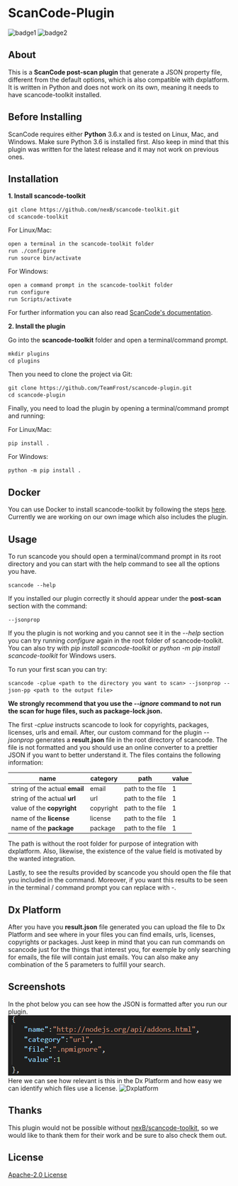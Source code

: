 # ScanCode-Plugin

![badge1](https://img.shields.io/github/license/TeamFrost/scancode-plugin)
![badge2](https://img.shields.io/github/repo-size/TeamFrost/scancode-plugin)

## About

This is a **ScanCode post-scan plugin** that generate a JSON property file, different from the default options, which is also compatible with dxplatform. \
It is written in Python and does not work on its own, meaning it needs to have scancode-toolkit installed.

## Before Installing

ScanCode requires either **Python** 3.6.x and is tested on Linux, Mac, and Windows.
Make sure Python 3.6 is installed first. Also keep in mind that this plugin was written for the latest release and it may not work on previous ones.

## Installation

**1. Install scancode-toolkit**

```
git clone https://github.com/nexB/scancode-toolkit.git
cd scancode-toolkit
```

For Linux/Mac:

```
open a terminal in the scancode-toolkit folder
run ./configure
run source bin/activate
```

For Windows:

```
open a command prompt in the scancode-toolkit folder
run configure
run Scripts/activate
```

For further information you can also read [ScanCode's documentation](https://scancode-toolkit.readthedocs.io/).

**2. Install the plugin**

Go into the **scancode-toolkit** folder and open a terminal/command prompt.

```
mkdir plugins
cd plugins
```

Then you need to clone the project via Git:

```
git clone https://github.com/TeamFrost/scancode-plugin.git
cd scancode-plugin
```

Finally, you need to load the plugin by opening a terminal/command prompt and running:

For Linux/Mac:

```
pip install .
```

For Windows:

```
python -m pip install .
```

## Docker

You can use Docker to install scancode-toolkit by following the steps [here](https://scancode-toolkit.readthedocs.io/en/latest/getting-started/install.html#docker-install). Currently we are working on our own image which also includes the plugin.

## Usage

To run scancode you should open a terminal/command prompt in its root directory and you can start with the help command to see all the options you have.

```
scancode --help
```

If you installed our plugin correctly it should appear under the **post-scan** section with the command:

```
--jsonprop
```

If you the plugin is not working and you cannot see it in the _--help_ section you can try running _configure_ again in the root folder of scancode-toolkit. You can also try with _pip install scancode-toolkit_ or _python -m pip install scancode-toolkit_ for Windows users.

To run your first scan you can try:

```
scancode -cplue <path to the directory you want to scan> --jsonprop --json-pp <path to the output file>
```

**We strongly recommend that you use the _--ignore_ command to not run the scan for huge files, such as package-lock.json.**

The first _-cplue_ instructs scancode to look for copyrights, packages, licenses, urls and email. After, our custom command for the plugin _--jsonprop_ generates a **result.json** file in the root directory of scancode. The file is not formatted and you should use an online converter to a prettier JSON if you want to better understand it. The files contains the following information:

| name                           | category  | path             | value |
| ------------------------------ | --------- | ---------------- | ----- |
| string of the actual **email** | email     | path to the file | 1     |
| string of the actual **url**   | url       | path to the file | 1     |
| value of the **copyright**     | copyright | path to the file | 1     |
| name of the **license**        | license   | path to the file | 1     |
| name of the **package**        | package   | path to the file | 1     |

The path is without the root folder for purpose of integration with dxplatform. Also, likewise, the existence of the value field is motivated by the wanted integration.

Lastly, to see the results provided by scancode you should open the file that you included in the command. Moreover, if you want this results to be seen in the terminal / command prompt you can replace _<path to the output file>_ with _-_.

## Dx Platform

After you have you **result.json** file generated you can upload the file to Dx Platform and see where in your files you can find emails, urls, licenses, copyrights or packages. Just keep in mind that you can run commands on scancode just for the things that interest you, for exemple by only searching for emails, the file will contain just emails. You can also make any combination of the 5 parameters to fulfill your search.

## Screenshots

In the phot below you can see how the JSON is formatted after you run our plugin.
![Data](screenshots/data.png)
\
Here we can see how relevant is this in the Dx Platform and how easy we can identify which files use a license.
![Dxplatform](screenshots/dxplatform.png)

## Thanks

This plugin would not be possible without [nexB/scancode-toolkit](https://github.com/nexB/scancode-toolkit), so we would like to thank them for their work and be sure to also check them out.

## License

[Apache-2.0 License](LICENSE)
